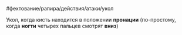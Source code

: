#фехтование/рапира/действия/атаки/укол

Укол, когда кисть находится в положении **пронации** (по-простому, когда **ногти** четырех пальцев смотрят **вниз**)